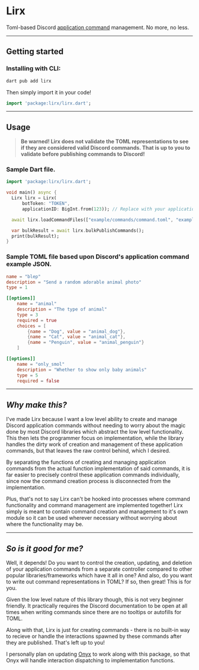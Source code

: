 # Lirx
Toml-based Discord [application command](https://discord.com/developers/docs/interactions/application-commands) management. No more, no less.

---

## Getting started

### Installing with CLI:
```bash
dart pub add lirx
```
Then simply import it in your code!
```dart
import 'package:lirx/lirx.dart';
```

---

## Usage

> **Be warned! Lirx does not validate the TOML representations to see if they are considered valid Discord commands. That is up to you to validate before publishing commands to Discord!**

### Sample Dart file.
```dart
import 'package:lirx/lirx.dart';

void main() async {
  Lirx lirx = Lirx(
      botToken: "TOKEN",
      applicationID: BigInt.from(123)); // Replace with your application ID.

  await lirx.loadCommandFiles(["example/commands/command.toml", "example/commands/subcommands.toml"]);

  var bulkResult = await lirx.bulkPublishCommands();
  print(bulkResult);
}
```
### Sample TOML file based upon Discord's application command example JSON.
```toml
name = "blep"
description = "Send a random adorable animal photo"
type = 1

[[options]]
    name = "animal"
    description = "The type of animal"
    type = 3
    required = true
    choices = [
        {name = "Dog", value = "animal_dog"},
        {name = "Cat", value = "animal_cat"},
        {name = "Penguin", value = "animal_penguin"}
    ]

[[options]]
    name = "only_smol"
    description = "Whether to show only baby animals"
    type = 5
    required = false
```

---

## *Why make this?*
I've made Lirx because I want a low level ability to create and manage Discord application commands without needing to worry about the magic done by most Discord libraries which abstract the low level functionality. This then lets the programmer focus on implementation, while the library handles the dirty work of creation and management of these application commands, but that leaves the raw control behind, which I desired.

By separating the functions of creating and managing application commands from the actual function implementation of said commands, it is far easier to precisely control these application commands individually, since now the command creation process is disconnected from the implementation.

Plus, that's not to say Lirx can't be hooked into processes where command functionality and command management are implemented together! Lirx simply is meant to contain command creation and management to it's own module so it can be used wherever necessary without worrying about where the functionality may be.

--- 
## _So is it good for me?_
Well, it depends! Do you want to control the creation, updating, and deletion of your application commands from a separate controller compared to other popular libraries/frameworks which have it all in one? And also, do you want to write out command representations in TOML? If so, then great! This is for you.

Given the low level nature of this library though, this is not very beginner friendly. It practically requires the Discord documentation to be open at all times when writing commands since there are no tooltips or autofills for TOML. 

Along with that, Lirx is just for creating commands - there is no built-in way to recieve or handle the interactions spawned by these commands after they are published. That's left up to you!

I personally plan on updating [Onyx](https://github.com/One-Nub/Onyx) to work along with this package, so that Onyx will handle interaction dispatching to implementation functions.
